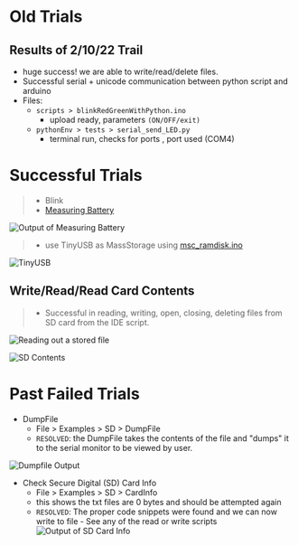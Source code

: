 # Old Trials

## Results of 2/10/22 Trail

- huge success! we are able to write/read/delete files.
- Successful serial + unicode communication between python script and arduino
- Files:
  - `scripts > blinkRedGreenWithPython.ino`
    - upload ready, parameters `(ON/OFF/exit)`
  - `pythonEnv > tests > serial_send_LED.py`
    - terminal run, checks for ports , port used (COM4)

# Successful Trials

> - Blink
> - [Measuring Battery](https://learn.adafruit.com/adafruit-feather-m0-adalogger/power-management)

![Output of Measuring Battery](../images/MeasuringBatteryPin7.png)

> - use TinyUSB as MassStorage using [msc_ramdisk.ino](https://github.com/adafruit/Adafruit_TinyUSB_Arduino/tree/master/examples/MassStorage/msc_ramdisk)

![TinyUSB](../images/TinyUSBMassStorageAttempt1.png)



## Write/Read/Read Card Contents

> - Successful in reading, writing, open, closing, deleting files from SD card from the IDE script.

![Reading out a stored file](../images/SDoutputTestfile.png)

![SD Contents](../images/SDOutput.png)

# Past Failed Trials

- DumpFile
  - File > Examples > SD > DumpFile
  - `RESOLVED`: the DumpFile takes the contents of the file and "dumps" it to the serial monitor to be viewed by user.

![Dumpfile Output](../images/DumpfileOutput.png)

- Check Secure Digital (SD) Card Info
  - File > Examples > SD > CardInfo
  - this shows the txt files are 0 bytes and should be attempted again
  - `RESOLVED`: The proper code snippets were found and we can now write to file - See any of the read or write scripts
    ![Output of SD Card Info](../images/CardInfo1_15_23.png)
